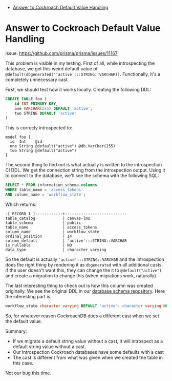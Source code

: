 -   [Answer to Cockroach Default Value
    Handling](#answer-to-cockroach-default-value-handling)

# Answer to Cockroach Default Value Handling

Issue: <https://github.com/prisma/prisma/issues/11167>

This problem is visible in my testing. First of all, while introspecting
the database, we get this weird default value of
`@default(dbgenerated("'active':::STRING::VARCHAR))`. Functionally, it's
a completely unnecessary cast.

First, we should test how it works locally. Creating the following DDL:

``` sql
CREATE TABLE foo (
    id INT PRIMARY KEY,
    one VARCHAR(255) DEFAULT 'active',
    two STRING DEFAULT 'active'
)
```

This is correcly introspected to:

``` prisma
model foo {
  id  Int    @id
  one String @default("active") @db.VarChar(255)
  two String @default("active")
}
```

The second thing to find out is what actually is written to the
introspection CI DDL. We get the connection string from the
introspection output. Using it to connect to the database, we'll see the
schema with the following SQL:

``` sql
SELECT * FROM information_schema.columns
WHERE table_name = 'access_tokens'
AND column_name = 'workflow_state';
```

Which returns:

``` text
-[ RECORD 1 ]------------+---------------------------
table_catalog            | canvas-lms
table_schema             | public
table_name               | access_tokens
column_name              | workflow_state
ordinal_position         | 14
column_default           | 'active':::STRING::VARCHAR
is_nullable              | NO
data_type                | character varying
```

So the default is actually `'active':::STRING::VARCHAR` and the
introspection does the right thing by rendering it as `dbgenerated` with
all additional casts. If the user doesn't want this, they can change the
it to `@default("active")` and create a migration to change this (when
migrations work, naturally).

The last interesting thing to check out is how this column was created
originally. We see the original DDL in our [database schema
repository](https://github.com/prisma/database-schema-examples/blob/8cea37d834f3effd6aad53e98c5bc865b4d85335/postgres/canvas-lms/schema.sql#L232).
Here the interesting part is:

``` sql
workflow_state character varying DEFAULT 'active'::character varying NOT NULL
```

So, for whatever reason CockroachDB does a different cast when we set
the default value.

Summary:

-   If we migrate a default string value without a cast, it will
    introspect as a default string value without a cast.
-   Our introspection Cockroach databases have some defaults with a cast
-   The cast is different from what was given when we created the table
    in this case.

Not our bug this time.
